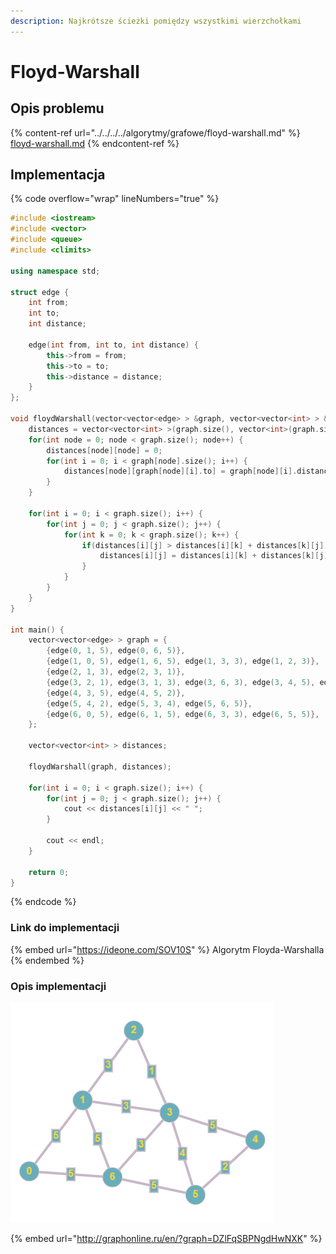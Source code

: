 ```yaml
---
description: Najkrótsze ścieżki pomiędzy wszystkimi wierzchołkami
---
```


# Floyd-Warshall

## Opis problemu

{% content-ref url="../../../../algorytmy/grafowe/floyd-warshall.md" %}
[floyd-warshall.md](../../../../algorytmy/grafowe/floyd-warshall.md)
{% endcontent-ref %}

## Implementacja

{% code overflow="wrap" lineNumbers="true" %}
```cpp
#include <iostream>
#include <vector>
#include <queue>
#include <climits>

using namespace std;

struct edge {
	int from;
	int to;
	int distance;
	
	edge(int from, int to, int distance) {
		this->from = from;
		this->to = to;
		this->distance = distance;
	}
};

void floydWarshall(vector<vector<edge> > &graph, vector<vector<int> > &distances) {
    distances = vector<vector<int> >(graph.size(), vector<int>(graph.size(), INT_MAX / 2));
    for(int node = 0; node < graph.size(); node++) {
        distances[node][node] = 0;
        for(int i = 0; i < graph[node].size(); i++) {
            distances[node][graph[node][i].to] = graph[node][i].distance;
        }
    }

    for(int i = 0; i < graph.size(); i++) {
        for(int j = 0; j < graph.size(); j++) {
            for(int k = 0; k < graph.size(); k++) {
                if(distances[i][j] > distances[i][k] + distances[k][j]) {
                    distances[i][j] = distances[i][k] + distances[k][j];
                }
            }
        }
    }
}

int main() {
	vector<vector<edge> > graph = {
		{edge(0, 1, 5), edge(0, 6, 5)}, 
		{edge(1, 0, 5), edge(1, 6, 5), edge(1, 3, 3), edge(1, 2, 3)},
		{edge(2, 1, 3), edge(2, 3, 1)},
		{edge(3, 2, 1), edge(3, 1, 3), edge(3, 6, 3), edge(3, 4, 5), edge(3, 5, 4)},
		{edge(4, 3, 5), edge(4, 5, 2)},
		{edge(5, 4, 2), edge(5, 3, 4), edge(5, 6, 5)},
		{edge(6, 0, 5), edge(6, 1, 5), edge(6, 3, 3), edge(6, 5, 5)},
	};
	
	vector<vector<int> > distances;

    floydWarshall(graph, distances);
    
    for(int i = 0; i < graph.size(); i++) {
        for(int j = 0; j < graph.size(); j++) {
            cout << distances[i][j] << " ";
        }
        
        cout << endl;
    }

    return 0;
}
```
{% endcode %}

### Link do implementacji

{% embed url="https://ideone.com/SOV10S" %}
Algorytm Floyda-Warshalla
{% endembed %}

### Opis implementacji

![Przykładowy graf wykorzystany w implementacji](../../../../.gitbook/assets/example_graph_weighted.png)

{% embed url="http://graphonline.ru/en/?graph=DZlFqSBPNgdHwNXK" %}